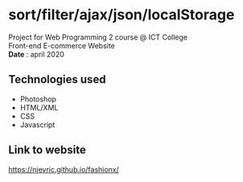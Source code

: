 
# sort/filter/ajax/json/localStorage
Project for Web Programming 2 course @ ICT College
<br/>
Front-end E-commerce Website
<br/>
<b>Date</b> : april 2020
## Technologies used
* Photoshop
* HTML/XML
* CSS
* Javascript
## Link to website
https://njevric.github.io/fashionx/
